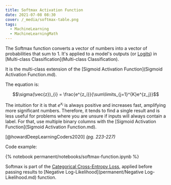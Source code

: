 ```yaml
---
title: Softmax Activation Function
date: 2021-07-08 08:30
cover: /_media/softmax-table.png
tags:
  - MachineLearning
  - MachineLearningMath
---
```


The Softmax function converts a vector of numbers into a vector of probabilities that sum to 1. It's applied to a model's outputs (or [Logits](Logits)) in [Multi-class Classification](Multi-class Classification).

It is the multi-class extension of the [Sigmoid Activation Function](Sigmoid Activation Function.md).
 
 The equation is:
 
 $$\sigma(\vec{z})_{i} = \frac{e^{z_i}}{\sum\limits_{j=1}^{K}e^{z_j}}$$
 
 The intuition for it is that $e^{x_i}$ is always positive and increases fast, amplifying more significant numbers. Therefore, it tends to find a single result and is less useful for problems where you are unsure if inputs will always contain a label. For that, use multiple binary columns with the [Sigmoid Activation Function](Sigmoid Activation Function.md).
 
 [@howardDeepLearningCoders2020] *(pg. 223-227)*
 
 Code example:
 
 {% notebook permanent/notebooks/softmax-function.ipynb %}

Softmax is part of the [Categorical Cross-Entropy Loss](categorical-cross-entropy-loss.md), applied before passing results to [Negative Log-Likelihood](permanent/Negative Log-Likelihood.md) function.